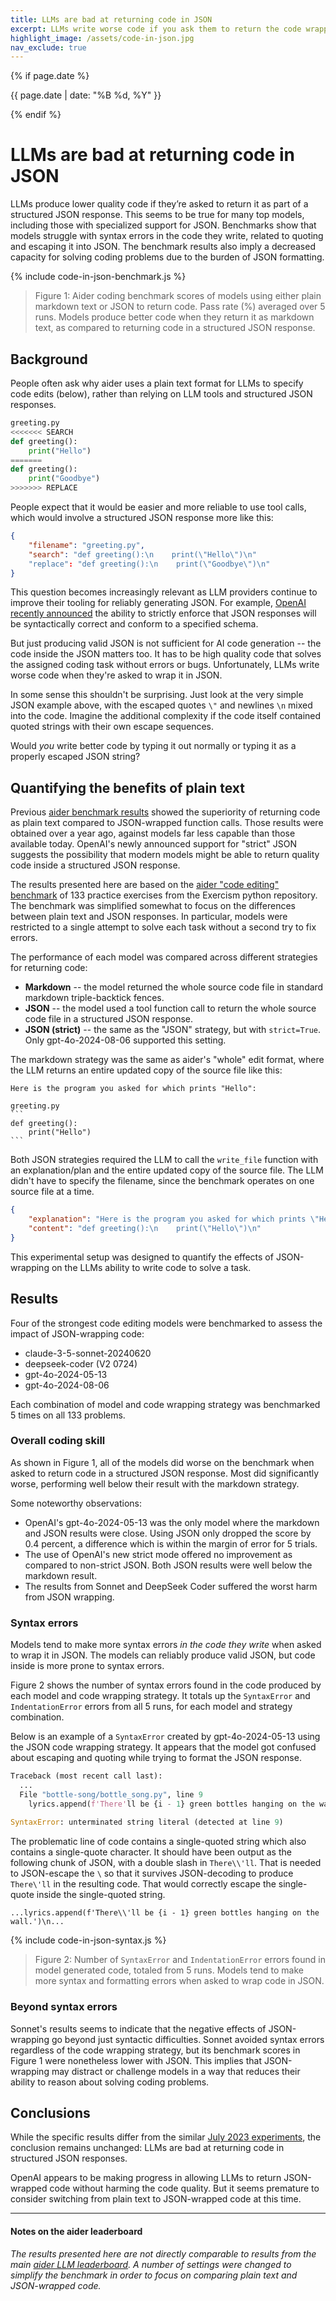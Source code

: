 ```yaml
---
title: LLMs are bad at returning code in JSON
excerpt: LLMs write worse code if you ask them to return the code wrapped in JSON via a tool function call.
highlight_image: /assets/code-in-json.jpg
nav_exclude: true
---
```

{% if page.date %}
<p class="post-date">{{ page.date | date: "%B %d, %Y" }}</p>
{% endif %}

# LLMs are bad at returning code in JSON


LLMs produce lower quality code if they’re asked to return it as part of a structured JSON response. This seems to be true for many top models, including those with specialized support for JSON. Benchmarks show that models struggle with syntax errors in the code
they write, related to quoting and escaping it into JSON.
The benchmark results also imply a decreased capacity for solving coding problems due to the burden of JSON formatting. 

{% include code-in-json-benchmark.js %}

> Figure 1: Aider coding benchmark scores of models using either plain markdown text or JSON to return code.
> Pass rate (%) averaged over 5 runs.
> Models produce better code when they return it as markdown text,
> as compared to returning code in a structured JSON response.


## Background

People often ask why aider uses a plain text format for LLMs to specify code edits (below),
rather than relying on LLM tools and structured JSON responses.

```python
greeting.py
<<<<<<< SEARCH
def greeting():
    print("Hello")
=======
def greeting():
    print("Goodbye")
>>>>>>> REPLACE
```

People expect that it would be easier and more reliable to use tool calls,
which would involve a structured JSON response more like this:

```json
{
    "filename": "greeting.py",
    "search": "def greeting():\n    print(\"Hello\")\n"
    "replace": "def greeting():\n    print(\"Goodbye\")\n"
}
```

This question becomes increasingly relevant as LLM providers
continue to improve their tooling for reliably generating JSON.
For example, 
[OpenAI recently announced](https://openai.com/index/introducing-structured-outputs-in-the-api/)
the ability to
strictly enforce that JSON responses will be syntactically correct 
and conform to a specified schema.

But just producing valid JSON is not sufficient for AI code generation --
the code inside the JSON matters too.
It has to be high quality code that solves the assigned coding task without errors or bugs.
Unfortunately, 
LLMs write worse code when they're asked to 
wrap it in JSON.

In some sense this shouldn't be surprising.
Just look at the very simple
JSON example above, with the escaped 
quotes `\"` and
newlines `\n`
mixed into the code.
Imagine the additional
complexity
if the code itself contained quoted strings
with their
own escape sequences.

Would *you* write better code by
typing it out normally
or typing it as a properly escaped 
JSON string?


## Quantifying the benefits of plain text

Previous [aider benchmark results](/2023/07/02/benchmarks.html)
showed
the superiority of returning code
as plain text compared to JSON-wrapped function calls.
Those results were obtained
over a year ago, against models far less capable than those available today.
OpenAI's newly announced support for "strict" JSON
suggests the possibility that modern models might be able
to return quality code inside a structured JSON response.

The results presented here are based on
the 
[aider "code editing" benchmark](/2023/07/02/benchmarks.html#the-benchmark)
of 133 practice exercises from the Exercism python repository.
The benchmark was simplified somewhat to focus on the differences between
plain text and JSON responses.
In particular, models were 
restricted to a single attempt to solve each task
without a second try to fix errors.

The performance of each model was compared across different strategies for returning code:

- **Markdown** -- the model returned the whole source code file in standard markdown triple-backtick fences.
- **JSON** -- the model used a tool function call to return the whole source code file in a structured JSON response.
- **JSON (strict)** -- the same as the "JSON" strategy, but with `strict=True`. Only gpt-4o-2024-08-06 supported this setting.

The markdown strategy was the same as
aider's "whole" edit format, where the
LLM returns an entire updated copy of the source file like this:

````
Here is the program you asked for which prints "Hello":

greeting.py
```
def greeting():
    print("Hello")
```
````

Both JSON strategies required the LLM to call the `write_file` function with
an explanation/plan and
the entire updated copy of the source file.
The LLM didn't have to specify the filename,
since the benchmark operates on one source file at a time.

```json
{
    "explanation": "Here is the program you asked for which prints \"Hello\"",
    "content": "def greeting():\n    print(\"Hello\")\n"
}
```

This experimental setup was designed to quantify
the effects of JSON-wrapping on the LLMs ability to write code to solve a task.

## Results

Four of the strongest code editing models were benchmarked
to assess the impact of JSON-wrapping code:

- claude-3-5-sonnet-20240620
- deepseek-coder (V2 0724)
- gpt-4o-2024-05-13
- gpt-4o-2024-08-06

Each combination of model and code wrapping strategy was benchmarked 5 times
on all 133 problems.

### Overall coding skill

As shown in Figure 1, 
all of the models did worse on the benchmark when asked to
return code in a structured JSON response.
Most did significantly worse, performing well below
their result with the markdown strategy.

Some noteworthy observations:

- OpenAI's gpt-4o-2024-05-13 was the only model where the markdown and JSON results were
close. Using JSON only dropped the score by 0.4 percent, a difference which is
within the margin of error for 5 trials.
- The use of OpenAI's new strict mode offered no improvement
as compared to non-strict JSON.
Both JSON results were well below the markdown result.
- The results from Sonnet and DeepSeek Coder suffered the worst harm from JSON wrapping.

### Syntax errors

Models tend to make more syntax errors *in the code they write*
when asked to wrap it in JSON.
The models can reliably 
produce valid JSON, but code inside is more prone to syntax errors.

Figure 2 shows the number of syntax errors found in the code produced by each
model and code wrapping strategy.
It totals up the `SyntaxError` and `IndentationError` errors from all 5 runs,
for each model and strategy combination.

Below is an example of a `SyntaxError` created by gpt-4o-2024-05-13 using the
JSON code wrapping strategy.
It appears that the model got confused about escaping and quoting while trying
to format the JSON response.

```python
Traceback (most recent call last):
  ...   
  File "bottle-song/bottle_song.py", line 9
    lyrics.append(f'There'll be {i - 1} green bottles hanging on the wall.')
                                                                          ^
SyntaxError: unterminated string literal (detected at line 9)
```

The problematic line of code contains a single-quoted string which also
contains a single-quote character.
It should have been output as the following chunk of JSON, with
a double slash in `There\\'ll`.
That is needed to JSON-escape the `\` so that it survives
JSON-decoding to 
produce `There\'ll` in the resulting code.
That would correctly escape the single-quote inside the single-quoted string.

```
...lyrics.append(f'There\\'ll be {i - 1} green bottles hanging on the wall.')\n...
```



{% include code-in-json-syntax.js %}

> Figure 2: Number of `SyntaxError` and `IndentationError` errors found in model generated code,
> totaled from 5 runs.
> Models tend to make more syntax and formatting errors when asked to wrap code in JSON.

### Beyond syntax errors

Sonnet's results seems to indicate that the negative effects of JSON-wrapping 
go beyond just syntactic difficulties.
Sonnet avoided syntax errors regardless of the code wrapping strategy,
but its benchmark scores in Figure 1 were nonetheless lower with JSON.
This implies that JSON-wrapping may distract or challenge models in a way that
reduces their ability to reason about solving coding problems.



## Conclusions

While the specific results differ from the similar
[July 2023 experiments](/2023/07/02/benchmarks.html),
the conclusion remains unchanged: LLMs are bad at returning code in
structured JSON responses.

OpenAI appears to be making progress in allowing LLMs to
return JSON-wrapped code
without harming the code quality.
But it seems premature to consider switching from plain text
to JSON-wrapped code at this time.

---------

#### Notes on the aider leaderboard

*The results presented here are not directly comparable to results
from the main
[aider LLM leaderboard](https://aider.chat/docs/leaderboards/).
A number of settings were changed to simplify the benchmark
in order to focus on comparing plain text and JSON-wrapped code.*
